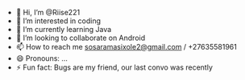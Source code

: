 - 👋 Hi, I’m @Riise221
- 👀 I’m interested in coding 
- 🌱 I’m currently learning Java
- 💞️ I’m looking to collaborate on Android
- 📫 How to reach me sosaramasixole2@gmail.com / +27635581961
- 😄 Pronouns: ...
- ⚡ Fun fact: Bugs are my friend, our last convo was recently 

<!---
Riise221/Riise221 is a ✨ special ✨ repository because its `README.md` (this file) appears on your GitHub profile.
You can click the Preview link to take a look at your changes.
--->
